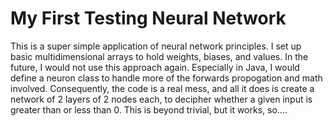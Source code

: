 # My First Testing Neural Network

This is a super simple application of neural network principles.
I set up basic multidimensional arrays to hold weights, biases, and values.
In the future, I would not use this approach again. Especially in Java, I would define a neuron class to handle more of the forwards propogation and math involved.
Consequently, the code is a real mess, and all it does is create a network of 2 layers of 2 nodes each, to decipher whether a given input is greater than or less than 0.
This is beyond trivial, but it works, so....
